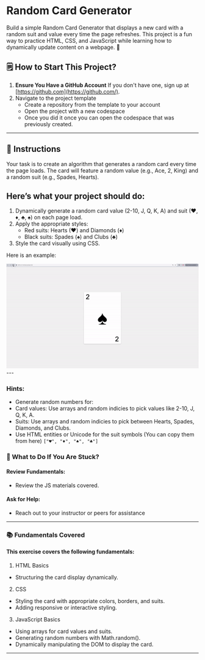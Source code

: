 # Random Card Generator

Build a simple Random Card Generator that displays a new card with a random suit and value every time the page refreshes. This project is a fun way to practice HTML, CSS, and JavaScript while learning how to dynamically update content on a webpage. 🎴

🗒️ **How to Start This Project?**
---
1. **Ensure You Have a GitHub Account**
   If you don't have one, sign up at [https://github.com](https://github.com/).
2. Navigate to the project template
   - Create a repository from the template to your account
   - Open the project with a new codespace
   - Once you did it once you can open the codespace that was previously created.
---


📝 **Instructions**
---
Your task is to create an algorithm that generates a random card every time the page loads. The card will feature a random value (e.g., Ace, 2, King) and a random suit (e.g., Spades, Hearts).

## Here’s what your project should do:
1.	Dynamically generate a random card value (2-10, J, Q, K, A) and suit (♥, ♦, ♣, ♠) on each page load.
2.	Apply the appropriate styles:
    - Red suits: Hearts (♥) and Diamonds (♦)
    - Black suits: Spades (♠) and Clubs (♣)
3.	Style the card visually using CSS.


Here is an example:

<img src="./assets/card-gen-ex.gif" alt="excuse" width="800">
---

### Hints:
- Generate random numbers for:
- Card values: Use arrays and random indicies to pick values like 2-10, J, Q, K, A.
- Suits: Use arrays and random indicies to pick between Hearts, Spades, Diamonds, and Clubs.
- Use HTML entities or Unicode for the suit symbols (You can copy them from here) 
    `["♥", "♦", "♠", "♣"]`

### **🤔 What to Do If You Are Stuck?**
#### **Review Fundamentals:**
- Review the JS materials covered.
#### **Ask for Help:**
- Reach out to your instructor or peers for assistance


---
### **📚 Fundamentals Covered**
#### This exercise covers the following fundamentals:
1.	HTML Basics 
- Structuring the card display dynamically.
2. CSS 
- Styling the card with appropriate colors, borders, and suits.
- Adding responsive or interactive styling.
3.	JavaScript Basics
- Using arrays for card values and suits.
- Generating random numbers with Math.random().
- Dynamically manipulating the DOM to display the card.
---
